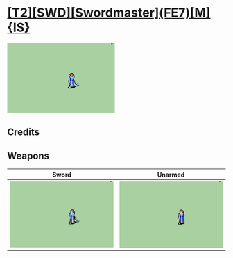 # [\[T2\]\[SWD\]\[Swordmaster\]\(FE7\)\[M\]{IS}](../%5BT2%5D%5BSWD%5D%5BSwordmaster%5D(FE7)%5BM%5D%7BIS%7D)

<img src="./1.%20Sword/Sword_000.png" alt="[T2][SWD][Swordmaster](FE7)[M]{IS} standing" />

## Credits



## Weapons


|Sword |Unarmed |
|  :---: | :---: |
| <img alt="Sword animation" src="./1.%20Sword/Sword.gif" /> | <img alt="Unarmed animation" src="./8.%20Unarmed/Unarmed.gif" /> |
